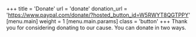 +++
title = 'Donate'
url = 'donate'
donation_url = 'https://www.paypal.com/donate/?hosted_button_id=W5RWYT8QGTPPY'
[menu.main]
    weight = 1
    [menu.main.params]
      class = 'button'
+++
Thank you for considering donating to our cause. You can donate in two ways.